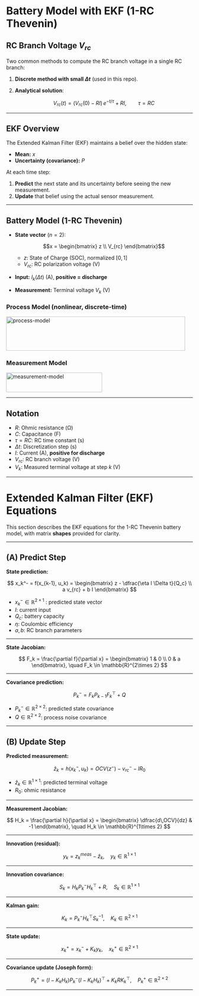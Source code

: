 # Battery Model with EKF (1-RC Thevenin)

## RC Branch Voltage $V_{rc}$

Two common methods to compute the RC branch voltage in a single RC branch:

1. **Discrete method with small $\Delta t$** (used in this repo).
2. **Analytical solution**:  

   $$V_{rc}(t) = \big(V_{rc}(0) - R I\big)\,e^{-t/\tau} + R I, \qquad \tau = R C$$

---

## EKF Overview

The Extended Kalman Filter (EKF) maintains a belief over the hidden state:

- **Mean:** $x$
- **Uncertainty (covariance):** $P$

At each time step:

1. **Predict** the next state and its uncertainty before seeing the new measurement.
2. **Update** that belief using the actual sensor measurement.

---

## Battery Model (1-RC Thevenin)

- **State vector** $(n=2)$:  

  $$x =
  \begin{bmatrix}
  z \\
  V_{rc}
  \end{bmatrix}$$

  - $z$: State of Charge (SOC), normalized $[0,1]$  
  - $V_{rc}$: RC polarization voltage (V)

- **Input:** $I_k(\Delta t)$ (A), **positive = discharge**  
- **Measurement:** Terminal voltage $V_k$ (V)

### Process Model (nonlinear, discrete-time)

<img width="483" height="92" alt="process-model" src="https://github.com/user-attachments/assets/593f8aa8-2aff-4851-911c-d852019736bb" />

### Measurement Model

<img width="259" height="53" alt="measurement-model" src="https://github.com/user-attachments/assets/a51e8672-4777-47a3-b354-69a57892d5e1" />

---

## Notation

- $R$: Ohmic resistance (Ω)  
- $C$: Capacitance (F)  
- $\tau = RC$: RC time constant (s)  
- $\Delta t$: Discretization step (s)  
- $I$: Current (A), **positive for discharge**  
- $V_{rc}$: RC branch voltage (V)  
- $V_k$: Measured terminal voltage at step $k$ (V)  

---

# Extended Kalman Filter (EKF) Equations

This section describes the EKF equations for the 1-RC Thevenin battery model, with matrix **shapes** provided for clarity.

---

## (A) Predict Step

**State prediction:**

$$
x_k^- = f(x_{k-1}, u_k) =
\begin{bmatrix}
z - \dfrac{\eta I \Delta t}{Q_c} \\
a v_{rc} + b I
\end{bmatrix}
$$

- $x_k^- \in \mathbb{R}^{2\times 1}$ : predicted state vector  
- $I$: current input  
- $Q_c$: battery capacity  
- $\eta$: Coulombic efficiency  
- $a, b$: RC branch parameters  

---

**State Jacobian:**

$$
F_k = \frac{\partial f}{\partial x} =
\begin{bmatrix}
1 & 0 \\
0 & a
\end{bmatrix}, \quad
F_k \in \mathbb{R}^{2\times 2}
$$

---

**Covariance prediction:**

$$
P_k^- = F_k P_{k-1} F_k^\top + Q
$$

- $P_k^- \in \mathbb{R}^{2\times 2}$: predicted state covariance  
- $Q \in \mathbb{R}^{2\times 2}$: process noise covariance  

---

## (B) Update Step

**Predicted measurement:**

$$
\hat{z}_k = h(x_k^-, u_k) = OCV(z^-) - v_{rc}^- - I R_0
$$

- $\hat{z}_k \in \mathbb{R}^{1\times 1}$: predicted terminal voltage  
- $R_0$: ohmic resistance  

---

**Measurement Jacobian:**

$$
H_k = \frac{\partial h}{\partial x} =
\begin{bmatrix}
\dfrac{d\,OCV}{dz} & -1
\end{bmatrix}, \quad
H_k \in \mathbb{R}^{1\times 2}
$$

---

**Innovation (residual):**

$$
y_k = z_k^{meas} - \hat{z}_k, \quad y_k \in \mathbb{R}^{1\times 1}
$$

---

**Innovation covariance:**

$$
S_k = H_k P_k^- H_k^\top + R, \quad S_k \in \mathbb{R}^{1\times 1}
$$

---

**Kalman gain:**

$$
K_k = P_k^- H_k^\top S_k^{-1}, \quad K_k \in \mathbb{R}^{2\times 1}
$$

---

**State update:**

$$
x_k^+ = x_k^- + K_k y_k, \quad x_k^+ \in \mathbb{R}^{2\times 1}
$$

---

**Covariance update (Joseph form):**

$$
P_k^+ = (I - K_k H_k) P_k^- (I - K_k H_k)^\top + K_k R K_k^\top, \quad P_k^+ \in \mathbb{R}^{2\times 2}
$$

---
